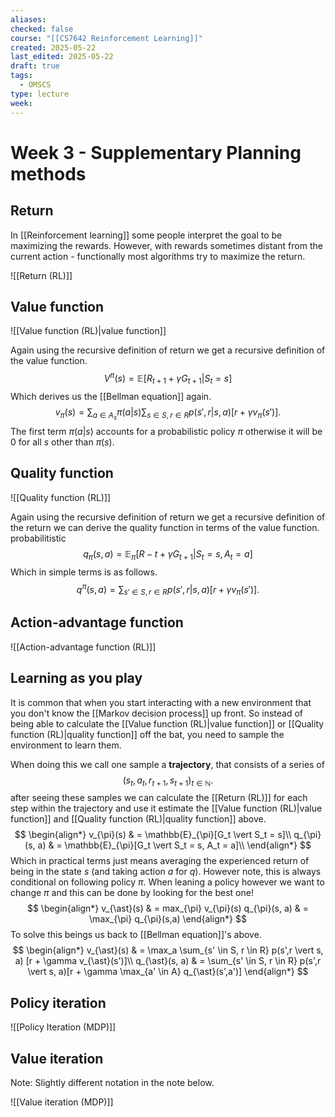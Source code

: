 ```yaml
---
aliases: 
checked: false
course: "[[CS7642 Reinforcement Learning]]"
created: 2025-05-22
last_edited: 2025-05-22
draft: true
tags:
  - OMSCS
type: lecture
week:
---
```

# Week 3 - Supplementary Planning methods

## Return

In [[Reinforcement learning]] some people interpret the goal to be maximizing the rewards. However, with rewards sometimes distant from the current action - functionally most algorithms try to maximize the return.

![[Return (RL)]]

## Value function

![[Value function (RL)|value function]]

Again using the recursive definition of return we get a recursive definition of the value function.
$$
V^{\pi}(s) = \mathbb{E}[R_{t+1} + \gamma G_{t+1} \vert S_t = s]
$$
Which derives us the [[Bellman equation]] again.
$$
v_{\pi}(s) = \sum_{a \in A_s} \pi(a \vert s) \sum_{s \in S, r \in R}p(s', r \vert s, a)[r + \gamma v_{\pi}(s')].
$$
The first term $\pi(a \vert s)$ accounts for a probabilistic policy $\pi$ otherwise it will be 0 for all $s$ other than $\pi(s)$.

## Quality function

![[Quality function (RL)]]

Again using the recursive definition of return we get a recursive definition of the return we can derive the quality function in terms of the value function.
probabilitistic
$$
q_{\pi}(s, a) = \mathbb{E}_{\pi}[R-t + \gamma G_{t+1} \vert S_t = s, A_t = a]
$$
Which in simple terms is as follows.
$$
q^{\pi}(s,a) = \sum_{s' \in S, r \in R} p(s', r \vert s, a)[r + \gamma v_{\pi}(s')].
$$
## Action-advantage function

![[Action-advantage function (RL)]]

## Learning as you play

It is common that when you start interacting with a new environment that you don't know the [[Markov decision process]] up front. So instead of being able to calculate the [[Value function (RL)|value function]] or [[Quality function (RL)|quality function]] off the bat, you need to sample the environment to learn them.

When doing this we call one sample a **trajectory**, that consists of a series of
$$
(s_t, a_{t}, r_{t+1}, s_{t+1})_{t \in \mathbb{N}}.
$$
after seeing these samples we can calculate the [[Return (RL)]] for each step within the trajectory and use it estimate the [[Value function (RL)|value function]] and [[Quality function (RL)|quality function]] above.
$$
\begin{align*}
v_{\pi}(s) & = \mathbb{E}_{\pi}[G_t \vert S_t = s]\\
q_{\pi}(s, a) & = \mathbb{E}_{\pi}[G_t \vert S_t = s, A_t = a]\\
\end{align*}
$$
Which in practical terms just means averaging the experienced return of being in the state $s$ (and taking action $a$ for $q$). However note, this is always conditional on following policy $\pi$. When leaning a policy however we want to change $\pi$ and this can be done by looking for the best one!
$$
\begin{align*}
v_{\ast}(s) & = max_{\pi} v_{\pi}(s)
q_{\pi}(s, a) & = \max_{\pi} q_{\pi}(s,a)
\end{align*}
$$
To solve this beings us back to [[Bellman equation]]'s above.
$$
\begin{align*}
v_{\ast}(s) & = \max_a \sum_{s' \in S, r \in R} p(s',r \vert s, a) [r + \gamma v_{\ast}(s')]\\
q_{\ast}(s, a) & = \sum_{s' \in S, r \in R} p(s',r \vert s, a)[r + \gamma \max_{a' \in A} q_{\ast}(s',a')]
\end{align*}
$$
## Policy iteration

![[Policy Iteration (MDP)]]

## Value iteration

Note: Slightly different notation in the note below.

![[Value iteration (MDP)]]